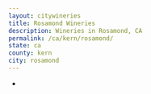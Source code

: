 ```yaml
---
layout: citywineries
title: Rosamond Wineries
description: Wineries in Rosamond, CA
permalink: /ca/kern/rosamond/
state: ca
county: kern
city: rosamond
---
```

-
